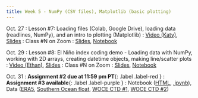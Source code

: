 ```yaml
---
title: Week 5 - NumPy (CSV files), Matplotlib (basic plotting)
---
```


Oct. 27
: Lesson #7: Loading files (Colab, Google Drive), loading data (readlines, NumPy), and an intro to plotting (Matplotlib)
  : [Video (Katy)](#), [Slides](#)
: Class #N on Zoom
  : [Slides](#), [Notebook](#)

Oct. 29
: Lesson #8: El Niño index coding demo - Loading data with NumPy, working with 2D arrays, creating datetime objects, making line/scatter plots
  : [Video (Ethan)](#), [Slides](#)
: Class #N on Zoom
  : [Slides](#), [Notebook](#)

Oct. 31
: **Assignment #2 due at 11:59 pm PT**{: .label .label-red }
: **Assignment #3 available**{: .label .label-purple }
  : Notebook ([HTML](https://nbviewer.org/github/ethan-campbell/OCEAN_215/blob/main/materials/assignments/assignment_3.ipynb), [.ipynb](/OCEAN_215/materials/assignments/assignment_3.ipynb)), Data ([ERA5](/OCEAN_215/materials/data/era5_puget_sound_weather.nc), [Southern Ocean float](/OCEAN_215/materials/data/Southern_Ocean_float_9094_time_series.csv), [WOCE CTD #1](/OCEAN_215/materials/data/WOCE_I06S_CTD_20080305.csv), [WOCE CTD #2](/OCEAN_215/materials/data/WOCE_I06S_CTD_20190416.csv))
